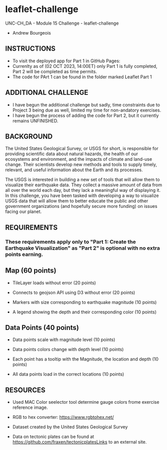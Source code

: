 # leaflet-challenge

UNC-CH_DA - Module 15 Challenge - leaflet-challenge
* Andrew Bourgeois

## **INSTRUCTIONS**

* To visit the deployed app for Part 1 in GitHub Pages:
* Currenlty as of (02 OCT 2023, 14:00ET) only Part 1 is fully completed, Part 2 will be completed as time permits.
* The code for PArt 1 can be found in the folder marked Leaflet Part 1

## **ADDITIONAL CHALLENGE**

* I have begun the additional challenge but sadly, time constraints due to Project 3 being due as well, limited my time for non-andatory exercises.
* I have begun the process of adding the code for Part 2, but it currently remains UNFINISHED.

## **BACKGROUND**

The United States Geological Survey, or USGS for short, is responsible for providing scientific data about natural hazards, the health of our ecosystems and environment, and the impacts of climate and land-use change. Their scientists develop new methods and tools to supply timely, relevant, and useful information about the Earth and its processes.

The USGS is interested in building a new set of tools that will allow them to visualize their earthquake data. They collect a massive amount of data from all over the world each day, but they lack a meaningful way of displaying it. In this challenge, you have been tasked with developing a way to visualize USGS data that will allow them to better educate the public and other government organizations (and hopefully secure more funding) on issues facing our planet.

## **REQUIREMENTS**

### **These requirements apply only to "Part 1: Create the Earthquake Visualization" as "Part 2" is optional with no extra points earning.**

## **Map (60 points)**

* TileLayer loads without error (20 points)

* Connects to geojson API using D3 without error (20 points)

* Markers with size corresponding to earthquake magnitude (10 points)

* A legend showing the depth and their corresponding color (10 points)

## **Data Points (40 points)**

* Data points scale with magnitude level (10 points)

* Data points colors change with depth level (10 points)

* Each point has a tooltip with the Magnitude, the location and depth (10 points)

* All data points load in the correct locations (10 points)

## **RESOURCES**

* Used MAC Color seelector tool determine gauge colors frome exercise reference image.

* RGB to hex converter: https://www.rgbtohex.net/

* Dataset created by the United States Geological Survey

* Data on tectonic plates can be found at https://github.com/fraxen/tectonicplatesLinks to an external site.

